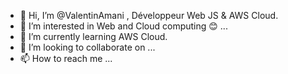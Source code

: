 - 👋 Hi, I’m @ValentinAmani , Développeur Web JS & AWS Cloud.
- 👀 I’m interested in Web and Cloud computing 😊 ...
- 🌱 I’m currently learning AWS Cloud.
- 💞️ I’m looking to collaborate on ...
- 📫 How to reach me ...

<!---
ValentinAmani/ValentinAmani is a ✨ special ✨ repository because its `README.md` (this file) appears on your GitHub profile.
You can click the Preview link to take a look at your changes.
--->

